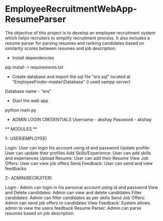 # EmployeeRecruitmentWebApp-ResumeParser
The objective of this project is to develop an employee recruitment system which helps recruiters to simplify recruitment process. It also includes a resume parser for parsing resumes and ranking candidates  based on similarity scores between resumes and job description.


- Install dependencies

pip install -r requirements.txt

- Create database and import the sql file "ers.sql" located at "EmployeeFinder-master\Database" (i used xampp server)

Database name - "ers"

- Start the web app

python main.py

- ADMIN LOGIN CREDENTIALS
Username - akshay
Password - akshay


** MODULES **

1- USER(EMPLOYEE)

Login: User can login his account using id and password
Update profile: User can update their profiles
Add Skills/Experience: User can add skills and experiences
Upload Resume: User can add their Resume
View Job Offers: User can view job offers
Send Feedback: User can send and view feedbacks

2- ADMIN(RECRUITER)

Login : Admin can login in his personal account using id and password
View and Delete candidates: Admin can view and delete candidates
Filter candidates: Admin can filter candidates as per skills
Send Job Offers: Admin can send job offers to candidates
View Feedback: System allows admin to view the users feedback
Resume Parser: Admin can parse resumes based on job description